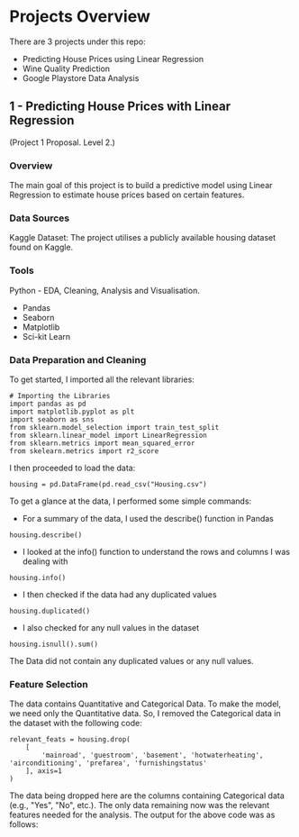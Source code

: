 # Projects Overview
There are 3 projects under this repo:
- Predicting House Prices using Linear Regression
- Wine Quality Prediction
- Google Playstore Data Analysis

## 1 - Predicting House Prices with Linear Regression
(Project 1 Proposal. Level 2.)

### Overview
The main goal of this project is to build a predictive model using Linear Regression to estimate house prices based on certain features.

### Data Sources
Kaggle Dataset: The project utilises a publicly available housing dataset found on Kaggle.

### Tools
Python - EDA, Cleaning, Analysis and Visualisation.
- Pandas
- Seaborn
- Matplotlib
- Sci-kit Learn

### Data Preparation and Cleaning
To get started, I imported all the relevant libraries:
```
# Importing the Libraries
import pandas as pd
import matplotlib.pyplot as plt
import seaborn as sns
from sklearn.model_selection import train_test_split
from sklearn.linear_model import LinearRegression
from sklearn.metrics import mean_squared_error
from skelearn.metrics import r2_score
```
I then proceeded to load the data:
```
housing = pd.DataFrame(pd.read_csv("Housing.csv")
```

To get a glance at the data, I performed some simple commands:
- For a summary of the data, I used the describe() function in Pandas
```
housing.describe()
```
- I looked at the info() function to understand the rows and columns I was dealing with
```
housing.info()
```
- I then checked if the data had any duplicated values
```
housing.duplicated()
```
- I also checked for any null values in the dataset
```
housing.isnull().sum()
```

The Data did not contain any duplicated values or any null values.

### Feature Selection
The data contains Quantitative and Categorical Data. To make the model, we need only the Quantitative data. 
So, I removed the Categorical data in the dataset with the following code:
```
relevant_feats = housing.drop(
    [
        'mainroad', 'guestroom', 'basement', 'hotwaterheating', 'airconditioning', 'prefarea', 'furnishingstatus'
    ], axis=1
)
```
The data being dropped here are the columns containing Categorical data (e.g., "Yes", "No", etc.).
The only data remaining now was the relevant features needed for the analysis.
The output for the above code was as follows:
